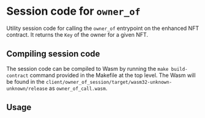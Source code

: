 # Session code for `owner_of`

Utility session code for calling the `owner_of` entrypoint on the enhanced NFT contract. It returns the `Key` of the owner 
for a given NFT.

## Compiling session code

The session code can be compiled to Wasm by running the `make build-contract` command provided in the Makefile at the top level.
The Wasm will be found in the `client/owner_of_session/target/wasm32-unknown-unknown/release` as `owner_of_call.wasm`.

## Usage



